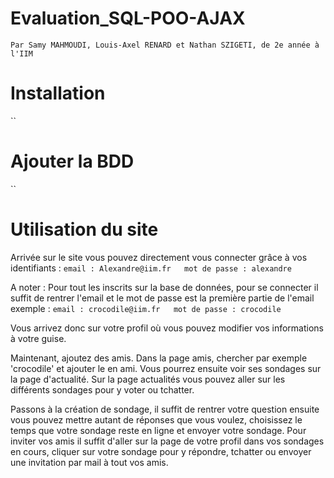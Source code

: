 # Evaluation_SQL-POO-AJAX
`Par Samy MAHMOUDI, Louis-Axel RENARD et Nathan SZIGETI, de 2e année à l'IIM`

# Installation
``

# Ajouter la BDD
``

# Utilisation du site

Arrivée sur le site vous pouvez directement vous connecter grâce à vos identifiants :
`email : Alexandre@iim.fr  
 mot de passe : alexandre`
 
 A noter : Pour tout les inscrits sur la base de données, pour se connecter il suffit de rentrer l'email et le mot de passe est la première partie de l'email exemple :
 `email : crocodile@iim.fr  
  mot de passe : crocodile`
 
 Vous arrivez donc sur votre profil où vous pouvez modifier vos informations à votre guise.
 
 Maintenant, ajoutez des amis. 
 Dans la page amis, chercher par exemple 'crocodile' et ajouter le en ami. Vous pourrez ensuite voir ses sondages sur la page d'actualité.
 Sur la page actualités vous pouvez aller sur les différents sondages pour y voter ou tchatter.
 
 Passons à la création de sondage, il suffit de rentrer votre question ensuite vous pouvez mettre autant de réponses que vous voulez, choisissez le temps que votre sondage reste en ligne et envoyer votre sondage.
 Pour inviter vos amis il suffit d'aller sur la page de votre profil dans vos sondages en cours, cliquer sur votre sondage pour y répondre, tchatter ou envoyer une invitation par mail à tout vos amis.
